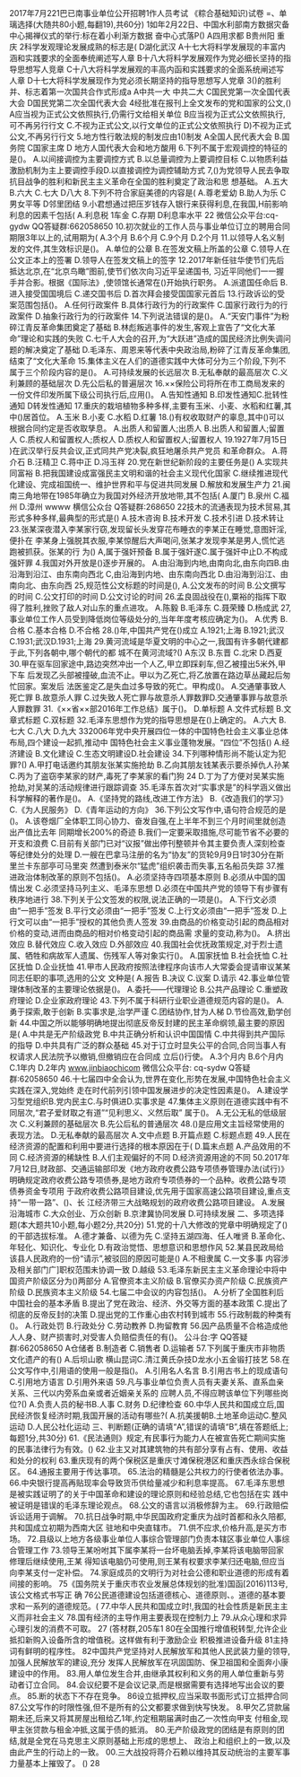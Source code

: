 2017年7月221巴已南事业单位公开招聘1作人员考试
《粽合基础知识)试卷
=、单璃选择(大随共80小题,每翻19),共60分)
1如年2月22日、中国水利部南方数据灾备中心揭禅仪式的举行:标在着小利渐方数据
奋中心式落P()
A四用求都
B贵州阳
重庆
2科学发观理论发展成熟的标志是(
D湖化武汉
A十七大将料学发展现的丰富内涵和实践要求的全面奉统阐述写人章
B十八大将料学发展观作为党必细长坚持的指导思想写人竞章
C十八大将科学发展观的丰高内函和实践要求的全面系统闸述写人章
D十七大将科学发展现作为党必须长期坚持的指导思想写人党章
3()的胜利并、标志着第一次国共合作式形成a
A中共一大
中共二大
C国民党第一次全国代表大会
D国民党第二次全国代表大会
4经批准在报刊上全文发布的党和国家的公文,()
A应当视为正式公文依照执行,仍需行文给相关单位
B应当视为正式公文依照执行,可不再另行行文
C.不视为正式公文,以行文单位的正式公文依照执行
D)不视为正式公文,不再另行行文
5.地方性行敢法规的制发应由1()制发
A全国人民代表大会
B.国务院
C国家主席
D
地方人国代表大会和地方酸用
6.下列不属于宏观调控的特征的是()。
A.以间接调控为主要调控方式
B.以总量调控为上要调控目标
C.以物质利益激励机制为主上要调控手段D.以直接调控为调控辅助方式
7,()为党领导人民去争取抗目战争的胜利和新民主主义革命在全国的胜利奠定了政治和思
想基础。
A.五大
B.六大
C.七大
D八大
8.下列不符合家庭美德的内容是(
A.尊老爱幼
B.助人为乐
C男女平等
D邻里团结
9.小君想通过把压岁钱存入银行来获得利息,在我国,H前影响利息的因素千包括(
A.利息税
1车金
C.存期
D利息率水平
22
微信公众平台:cq-gydw
QQ答疑群:662058650
10.初次就业的工作人员与事业单位订立的聘用合同期限3年以上的,试用期为(
A.3个月
B.6个月
C.9个月
D.2个月
11.以领导人名义制发的文件,其生效标识是()。
A.单位的公章
B.在签发文稿上所盖的公章
C.领导人在公文正本上的签署
D.领导人在签发文稿上的签字
12.2017年新任驻华使节们先后抵达北京,在“北京鸟瞰”图前,使节们依次向习近平呈递国书,
习近平同他们一一握手并合影。根据《国际法》,使领馆长通常在()开始执行职务。
A.派遣国任命后
B.进入接受国国境后
C.递交国书后
D.首次拜会接受国国家元首后
13.行政诉讼的受案范围包括()。
A.任何行政案件
B.具体行政行为的行政案件
C.国家行政行为的行政案件
D.抽象行政行为的行政案件
14.下列说法错误的是()。
A.“天安门事件”为粉碎江青反革命集团奠定了基础
B.林彪叛逃事件的发生,客观上宣告了“文化大革命”理论和实践的失败
C.七千人大会的召开,为“大跃进”造成的国民经济比例失调问题的解决奠定了基础
D.毛泽东、周恩来等代表中央政治局,粉碎了江青反革命集团,结束了“文化大革命
15.集体主义在人们的道德实践中大体可分为三个阶段,下列不属于三个阶段内容的是()。
A.可持续发展的长远层次
B.无私奉献的最高层次
C.义利兼顾的基础层次
D.先公后私的普遍层次
16.××保险公司将所在市工商局发来的一份文件印发所属下级公司执行后,应用()。
A.告知性通知
B.印发性通知C.批转性通知
D转发性通知
17.重庆的栽培植物多种多样,主要有玉米、小麦、水稻和红薯,其中()居首位。
A.玉米
B.小麦
C.水稻
D.红薯
18.()有权收取财产的辜息,其中()可以根据合同约定是否收取孳息。
A.出质人和留置人;出质人
B.出质人和留置人;留置人
C.质权人和留置权人;质权人
D.质权人和留置权人;留置权人
19.1927年7月15日
)在武汉举行反共会议,正式同共产党决裂,疯狂地屠杀共产党员
和革命群众。
A.蒋介石
B.汪精卫
C.蒋中正
D.冯玉祥
20.党在新世纪新阶段的主要任务是()
A.实现共同富裕
B.把我国建设成富强民主文明和谐的社会主义现代化国家
C.继续推进现代化建设、完成祖国统一、维护世界和平与促进共同发展
D.解放和发展生产力
21.闽南三角地带在1985年确立为我国对外经济开放地带,其不包括(
A.厦门
B.泉州
C.福州
D.漳州
wwww
横信公众台
Q答疑群:268650
22技木的流通表现为技术贸易,其形式多种多样,最典型的形式是()
A.技木咨询
B.技术开发
C.技术引进
D.技术转让
23.张某深夜潜入李某家行窃,发现留长头发穿花布睡衣的李某正在睡觉,意图奸淫,便扑在
李某身上强脱其衣服,李某惊醒后大声喝问,张某才发现李某是男人,慌忙逃跑被抓获。张某的行
为()
A,属于强奸预备
B.属于强奸遂C.属于强奸中止D.不构成强奸罪
4.我国对外开放是()逐步开展的。
A.由沿海到内地,由南向北,由东向四B.由沿海到沿江、由东南向西北
C,由沿海到内地、由东南向西北
D.由沿海到沿江、由南向北、由东向西
25,规范性公文标题的时间是(),
A.公文发布的时间
B.公文撰写的时间
C.公文打印的时间
D.公文讨论的时间
26.孟良固战役在(),粟裕的指挥下取得了胜利,挫败了敌人对山东的重点进攻。
A.陈毅
B.毛泽东
C.聂荣臻
D.杨成武
27,事业单位工作人员受到降低岗位等级处分的,当年年度考核应确定为()。
A.优秀
B.合格
C.基本合格
D.不合格
28.()年,中国共产党在()成立
A.1921;上海
B.1921;武汉
C.1931;武汉D.1931;上海
29.黄河流域是华夏文明的中心之一,我国有许多朝代建都于此,下列各朝中,哪个朝代的都
城不在黄河流域?()
A东汉
B.东晋
C.北宋
D.西夏
30.甲在驱车回家途中,路边突然冲出一个人乙,甲立即踩刹车,但乙被撞出5米外,甲下车
后发现乙头部被撞破,血流不止。甲以为乙死亡,将乙放置在路边草丛藏起后匆忙回家。案发后
法医鉴定乙是失血过多导致的死亡。甲构成()。
A.交通肇事致人死亡罪
B.故意杀人罪
C.过失致人死亡罪与故意杀人罪数罪D.交通肇事罪与故意杀人罪数罪
31.《××省××部2016年工作总结》属于()。
D.单标题
A.文件式标题
B.文章式标题
C.双标题
32.毛泽东思想作为党的指导思想是在()上确定的。
A.六大
B.七大
C.八大
D.九大
332006年党中央开展四位一体的中国特色社会主义事业总体布局,四个建设一起抓,推动中
国特色社会主义事业蓬物发展。“四位”不包括()
A.经济建设
B.文化建设
C.生态文明建设D.社会建设
34.下列哪种情形尚不能认定为犯罪?()
A.甲打电话邀约其朋友张某实施抢劫
B.乙向其朋友钱某表示要杀掉仇人孙某
C.丙为了盗窃李某家的财产,毒死了李某家的看门狗
24
D.丁为了方便对吴某实施抢劫,对吴某的活动规律进行跟踪调查
35.毛泽东首次对“实事求是”的科学涵义做出科学解释的著作是()。
A.《坚持党的路线,改进工作方法》
B.《改造我们的学习》
C.《为人民服务》
D.《青年运动的方向》
36.下列公文写作中,语句符合规范的是()。
A.该卷烟厂全体职工同心协力、奋发自强,在上半年不到三个月时间里就创造出产值比去年
同期增长200%的奇迹
B.我们一定要采取措施,尽可能节省不必要的开支和浪费
C.目前有关部门已对“议报”做出停刊整顿并令其主要负责人深刻检查等纪律处分的处理
D.一艘在巴拿马注册的名为“协友”的货轮9月9日1时30分在斯里兰卡东部亭可马里突
然遭到泰米尔“猛虎”组织袭击而失事,五名船员失踪
37.推进政治体制改革的原则不包括()。
A.必须坚持寺四项基本原则
B.必须从中国的国情出发
C.必须坚持马列主义、毛泽东思想
D.必须在中国共产党的领导下有步骤有秩序地进行
38.下列关于公文签发的权限,说法正确的一项是()。
A.下行文必须由“一把手”签发
B.平行文必须由“一把手”签发
C.上行文必须由“一把手”签发
D.上行文可以由“一把手”授权的其他负责人签发
39.由商品的价格变动引起的商品相对价格的变动,进而由商品的相对价格变动引起的商品需
求量的变动,称为()。
A.挤出效应
B.替代效应
C.收入效应
D.外部效应
40.我国社会优抚政策规定,对于烈士遗属、牺牲和病故军人遗属、伤残军人等对象实行()。
A.国家抚恤
B.社会抚恤
C.社区抚恤
D.企业抚恤
41.甲市人民政府按照法律程序向该市人大常委会提请审议某某同志任职的事项,选用的公文
文种是(
A.报告
B.决议
C.议案
D.请示
42.事业单位管理体制改革的主要理论依据是()。
A.委托——代理理论
B.公共产品理论
C.重塑政府理论
D.企业家政府理论
43.下列不属于科研行业职业道德规范内容的是()。
A.勇于探索,敢于创新
B.实事求是,治学严谨
C.团结协作,甘为人梯
D.节俭高效,勤学创新
44.中国之所以能够明确地提出彻底反帝反封建的民主革命纲领,最主要的原因是(
A.中共是无产阶级政党
B.中共正确分析和认识中国国情
C.中共得到共产国际的指导
D.中共具有广泛的群众基础
45.对于订立时显失公平的合同,合同当事人有权请求人民法院予以撤销,但撤销应在合同成
立后()行使。
A.3个月内
B.6个月内
C.1年内
D.2年内
www.jinbiaochicom
微信公众平台:
cq-sydw
Q答疑群:62058650
46.十七届四中全会认为,世界在变化,形势在发展,中国特色社会主义实践在深入,党始终
走在时代前列引领中国发展进步的决定性因素是()。
A.建设学习型党组织B.党内民主C.与时俱进D.实事求是
47.集体主义原则在道德实践中有不同层次,“君子爱财取之有道”“见利思义、义然后取”
属于()。
A.无公无私的低级层次
C.义利兼顾的基础层次
B.先公后私的普通层次
48.()是应用文主旨经常使用的表现方法。
D.无私奉献的最高层次
A.文中点题
B.开篇点题
C.标题点题
49.人民在经济资源的配置和利用中要进行选择的根本原因在于(
D.篇末点题
A.产品效用的不同
C.经济资源的稀缺性
B.人们主观偏好的不同
D.经济资源用途的不同
50.2017年7月12日,财政部、交通运输部印发《地方政府收费公路专项债券管理办法(试行)》
明确规定政府收费公路专项债券,是地方政府专项债券的一个品种。收费公路专项债券资金专项用
于政府收费公路项目建设,优先用于国家高速公路项目建设,重点支持“一带一路”、()、长
江经济带三大战略规划的政府收费公路项目建设。
A.发展沿海城市
C.大众创业、万众创新
B.京津冀协同发展
D.可持续发展
二、多项选择题(本大题共10小题,每小题2分,共20分)
51.党的十八大修改的党章中明确规定了()的干部选拔标准。
A.德才兼备、以德为先
C.坚持五湖四海、任人唯贤
B.革命化、年轻化、知识化、专业化
D.有政治觉悟、思想意识和思想作风
52.某县民政局给该县人民政府的一份“请示”,被驳回的原因可能是()
A.不相隶属
C.一文多事
内容涉及相关部门广]职权范围未协调一致
D.越级
53.毛泽东新民主主义革命理论中将中国资产阶级区分为()两部分
A.官僚资本主义阶级
B.官僚买办资产阶级
C.民族资产阶级
D.民族资本主义阶级
54.七届二中会议的内容包括()。
A.分析了全国胜利后中国社会的基本矛盾
B.提出了党在政治、经济、外交等方面的基本政策
C.提出了彻底的反帝反封的决策
D.提出党的工作重心由农村转到城市
55.行政制裁的种类有()。
A.行政处罚
B.行政处分
C.劳动教养
D.拘留教育
56.因产品质量不合格造成他人人身、财产损害时,对受害人负赔偿责任的有()。
公斗台:字
QQ答疑群:662058650
A仓储者
B.制造者
C.销售者
D.运输者
57.下列属于重庆市非物质文化遗产的有()
A.后坝山歌
横山昆词C.清江黄氏杂技D龙水小五金锻打技艺
58.在公文写作中,引用语的使用一般是指()。
A.引用名人名言
B.引用古书上的现成语句
C.引用地方语言
D.引用外来语
59.凡与事业单位负责人员有夫妻关系、直系血亲关系、三代以内旁系血亲或者近姻亲关系的
应聘人员,不得应聘该单位下列哪些岗位?()
A.负责人员的秘书B.人事
C.财务
D.纪律检查
60.中华人民共和国成立后,国民经济恢复经济时期,我国开展的活动有哪些?(
A.抗美援朝B.土地革命运动C.整风运动
D.人民公社化运动
三、判断题(正确的请填“A”,错误的请填“B”,填在答题纸上;每题1分,共30分)
61.《民法通则》规定,有民事行为能力人在被宣告死亡期间实施的民事法律行为有效。()
62.业主又对其建筑物的共有部分享有占有、使用、收益和处分的权利
63.重庆现有的两个保税区是重庆寸滩保税港区和重庆西永综合保税区。
64.通报主要用于传达事项。
65.法治的精髓是公共权力的行使者依法办事。
66.中央银行提高再贴现率会导致货币供给量减少和利息率提高。
67.毛泽东思想是被实践证明了的关于中国革命和建设的理论原则和经验总结,它也包括在实
践中被证明是错误的毛泽东理论观点。
68.公文的语言以消极修辞为主。
69.行政赔偿诉讼适用于调解。
70.抗日战争时期,中华民国政府定重庆为战时首都和永久陪都,共和国成立初期为西南大区
驻地和中央直辖市。
71.供不应求,价格升高,是买方市场。
72.县级以上地方各级事业单位人事综合管理部门负责本辖区事业单位人事综合管理工作
73.领导王某吩咐其下属李某将一台坏电脑丢掉,李某将该电脑带回家修理后继续使用,王某
得知该电脑仍可使用,则王某有权要求李某归还电脑,但应当向李某支付一定补偿。
74.家庭成员的文明行为对社会公德和职业道德的形成有着间接的影响。
75《国务院关于重庆市农业发展总体规划的批准)国函[2016)113号,该公文格式书写正
确
76公民道德建设包括道德核心、道德原则、。道德的基本要求和一系列的道德规范。(
77.中华人民共和国成立时!,我国的社会性质是新民主主义而非社会主义
78.国有经济的主导作用主要表现在控制力上
79.从众心理和求异心理引发的消费不可取。
27
(答材群,205车1
80在全国推行增值税转型,允许企业抵扣新购入设备所含的增值税。这样做有利于激励企业
积极推进设备升级
81主持词有鲜明的程序性。
82中国共产党坚持对人民解放军和其他人民武装力量的领导,加强人民解放军的建设,充分
发挥人民解放军在巩固国防、保卫祖国和全面奔小康建设中的作用。
83.用人单位发生合并,由继承其权利和义务的用人单位重新与劳动者订立合同。
84.会议纪要不是会议记录,而是根据需要有选择地写出会议的要点。
85.断的状态下不存在竞争。
86设立抵押权,应当采取书面形式订立抵押合同
87.公文写作的时限性强,但不是所有的公文都要求做到快写快发。
8.甲欠乙贷款届期未还,后来又将其房屋出租给乙1年,约定租期届满时由乙一次性向甲支
付租金,现甲主张贷款与租金冲抵,这属于债的抵消。
80.无产阶级政党的团结是有原则的团结,就是全党在马克思主义原则基础上形成的思想上、
政治上和组织上的一致,以及由此产生的行动上的一致。
00.三大战投将蒋介石赖以维持其反动统治的主要军事力量基本上摧毁了。
()
28